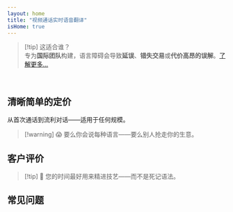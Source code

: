 ```yaml
---
layout: home
title: "视频通话实时语音翻译"
isHome: true
---
```


<!-- title: "由同声传译驱动的视频通话" -->
<!-- text="说您的母语。听懂所有人——就像他们也在说您的语言一样。" -->

<HeroSection
  title="用**任何**语言开会"
  text="视频通话中的实时语音翻译——**无**延迟，**无**错失交易，**无**语言障碍。">

  <!-- <AuthButton text="听听区别" buttonClass="brand"/> -->
  <AuthButton text="用您的语言试试" buttonClass="brand"/>
</HeroSection>

<span id="1"></span>
<FeatureBlock :card="{
  title: '翻译 ≠ 理解。这就是下一步。',
  details: '无论什么语言，**您的声音都能被听到——并被理解**——就像您们说着同一种语言一样。',
    items: [
      '⚡︎ 自然地，[实时](./product/overview/how-it-works)进行，无字幕或延迟。',
      '✧ AI驱动的口译捕捉语调、意图和行业专业术语。',
    ],
  link: './product/overview/what-is-intermind',
  src: {
    light: '/media-kit/animals-cartoon-3-2.png',
    dark: '/media-kit/animals-cartoon-3-2.png',
  },
  inversion: false
}" />

<span id="2"></span>
<FeatureBlock :card="{
    title: '会议中的智慧大脑',
    details: 'InterMind将每次多语言通话转化为清晰、可搜索的知识。',
    items: [
      '🔍 **询问任何问题** — AI在**您的所有会议中**找到答案。',
      '✧ 自动提取任务、负责人和截止日期。',
      '✧ 即时用任何语言总结要点。',
    ],
    link: './product/overview/how-it-works#🧩-deep-memory-deep-understanding',
    src: {
      light: '/2l.png',
      dark: '/2d.png',
    },
    inversion: true
  }" />

<span id="3"></span>
<FeatureBlock :card="{
    title: '为严肃会议而生——不仅仅是聊天',
    details: 'InterMind是**专业级视频会议平台**，不是轻量级插件或附加组件。',
    items: [
      '✧ 1080p分辨率、智能降噪、日程安排、会议管理、屏幕共享、录制、字幕、参与者聊天和日历集成——全部内置，即开即用。',
    ],
    link: './product/overview/video-meeting-platform',
    src: {
      light: '/3l.mp4',
      dark: '/3d.mp4',
    },
    inversion: false
  }" />

<span id="4"></span>
<FeatureBlock
  :card="{
    title: '重要场合的隐私保护',
    details:
      'InterMind专为信任至关重要的对话而构建——隐私和控制最为重要的场合。',
    items: [
      '⚡︎ [隐私区域](./product/overview/privacy-architecture) — 欧盟、美国、东南亚',
      '✧ **零数据训练**。无第三方访问。'
    ],
    link: './product/overview/privacy-architecture',
    src: {
      light: '/4l.png',
      dark: '/4d.png',
    },
    inversion: true
  }"
/>

> [!tip] 这适合谁？  
> 专为**国际团队**构建，语言障碍会导致**延误**、**错失交易**或**代价高昂的误解**。[了解更多...](./product/overview/markets)

<br>

<span id="Pricing"></span>

## 清晰简单的定价

从首次通话到流利对话——适用于任何规模。

<PricingPlans :plans="[
  {
    title: '**基础版** &nbsp 1 用户',
    price: '**免费**',
    details: '无需信用卡',
    items: [
      '**25** 场会议',
      '**100** 人视频会议 [💬](#3)',
      '每用户 **30** GB 共享存储',
      '搜索所有会议 [💬](#2)',
      '同声传译 [💬](#1)',
    ],
  },
  {
    title: '**专业版**  &nbsp 1-99 用户',
    price: '**$20** /月/用户，按年计费',
    details: '或按月计费 $25',
    items: [
      '**无限** 会议',
      '**150** 人视频会议 [💬](#3)',
      '每用户 **2** TB 共享存储',
      '搜索所有会议 [💬](#2)',
      '同声传译 [💬](#1)',
    ],
  },
  {
    title: '**企业版** &nbsp 100+ 用户',
    price: '**定制定价**',
    details: '专为隐私而构建',
    items: [
      '**无限** 会议',
      '**500** 人视频会议 [💬](#3)',
      '每用户 **5** TB 共享存储',
      '搜索所有会议 [💬](#2)',
      '同声传译 [💬](#1)',
      '**隐私区域** [💬](#4)',
    ],
  }
]">
<AuthButton text="免费试用" buttonClass="alt"/>
<AuthButton text="立即购买" buttonClass="brand"/>
<ContactFormModalNav buttonText="联系我们的团队" buttonClass="alt"/>
</PricingPlans>

> [!warning] 😱 要么你会说每种语言——要么别人抢走你的生意。

<span id="Testimonials"></span>

## 客户评价

<AutoScrollTestimonials testimonialsUrl="/testimonials.json"/>

> [!tip] 🥇 您的时间最好用来精进技艺——而不是死记语法。

<span id="FAQ"></span>

## 常见问题

<AccordionGroup :items="
[
  {
    q: 'InterMind支持哪些语言的口译服务？',
    a: 'InterMind支持以下19种语言的**实时口译**：<br><br>- العربية (ar) – 阿拉伯语<br>- Čeština (cs) – 捷克语<br>- Deutsch (de) – 德语<br>- English (en) – 英语<br>- Español (es) – 西班牙语<br>- Français (fr) – 法语<br>- हिन्दी (hi) – 印地语<br>- Magyar (hu) – 匈牙利语<br>- Italiano (it) – 意大利语<br>- 日本語 (ja) – 日语<br>- 한국어 (ko) – 韩语<br>- Nederlands (nl) – 荷兰语<br>- Polski (pl) – 波兰语<br>- Português (pt) – 葡萄牙语<br>- Русский (ru) – 俄语<br>- Türkçe (tr) – 土耳其语<br>- 中文 (zh) – 中文<br>- עברית (he) – 希伯来语<br>- ไทย (th) – 泰语<br><br>我们正在不断扩展这个列表——每次主要版本更新都会添加新语言。'
  },
  {
    q: '什么是许可用户和参与者？',
    a: '*许可用户*拥有免费或付费会议许可证，可以在其计划限制内安排会议。*参与者*是受邀者——他们**无需账户或许可证**即可加入，可以从任何设备**免费**连接。'
  },
  {
    q: '一个InterMind许可证可以供多少人使用？',
    a: '每个*许可用户*可以主持**无限次会议**。如果多个团队成员需要同时主持会议，每人都需要自己的许可证。'
  },
  {
    q: '会议的最长持续时间是多少？',
    a: '所有计划的会议都可以持续长达**24小时**。'
  },
  {
    q: '我可以主持的会议数量有限制吗？',
    a: '*免费基础*计划包含**25次免费会议**。*专业版*和*商业版*计划提供无限次会议，支持更多参与者和控制功能。'
  },
  {
    q: 'InterMind如何确保数据隐私和安全？',
    a: 'InterMind**从设计上保护隐私**。所有数据都在您选择的**隐私区域**内处理和存储——_欧盟_、_美国_或_亚洲_。我们遵守[**GDPR**](https://gdpr.eu)、[**CCPA**](https://oag.ca.gov/privacy/ccpa)和阿联酋PDPL，**绝不使用您的内容**进行训练或第三方访问。高级[隐私区域控制](./product/overview/privacy-architecture)在**商业版**计划中提供。'
  },
  {
    q: '我可以在购买计划前试用InterMind吗？',
    a: '当然可以。*免费基础*计划让您完全访问核心功能，包含**25次免费会议**——包括**同声传译**和**会议搜索**。无需信用卡。随时升级。'
  },
  {
    q: '如果我需要帮助或支持怎么办？',
    a: '可通过我们的[帮助中心](./resources/help)获得支持。*商业版*用户享有**优先支持**，配有专门联系人。'
  },
  {
    q: '如何管理我的订阅（升级、降级或取消）？',
    a: '您可以随时通过**账户设置**更改计划。更改**立即生效**。对于取消，*月度计划*在计费周期结束时取消。*年度计划*可以取消并获得**按比例退款**。'
  },
  {
    q: 'InterMind支持哪些语言的口译服务？',
    a: '我们支持**100多种语言**的实时口译。语言列表持续增长——请查看我们的网站获取更新。'
  },
  {
    q: '我可以使用InterMind进行网络研讨会或大型活动吗？',
    a: '可以。*专业版*和*商业版*计划非常适合**大型会议和网络研讨会**——*商业版*支持多达**500名参与者**。'
  },
]
"/>

<HomeFooter :columns="[
  {
    title: '产品',
    links: [
      { text: '概述', link: './product/overview/what-is-intermind' },
      { text: '入门指南', link: './product/guide/getting-started' },
      { text: '用户评价', link: '#testimonials' },
      { text: '定价', link: '#Pricing' },
    ]
  },
  {
    title: '支持',
    links: [
      { text: '获取支持', link: './resources/help' },
      { text: '常见问题', link: '#FAQ' },
      { text: '服务状态', link: 'https://status.mind.com/' },
      { text: '隐私政策', link: './resources/company/Privacy-Policy' },
      { text: 'AI法律指南', link: './resources/company/Legal-Regulations-for-AI-Services' },
      // { text: 'Privacy Settings', link: '#' },
    ]
  },
  {
    title: '资源',
    links: [
      // { text: 'Blog', link: './blog' },
      { text: '品牌资产', link: './resources/media-kit' },
      { text: 'AI API / LLM文档', link: 'https://mind.com/llms-full.txt' },
    ]
  },
  {
    title: '公司',
    links: [
      { text: '关于我们', link: './resources/company/about' },
      // { text: 'Team', link: './resources/company/team' },
      // { text: 'Careers', link: './resources/company/careers' },
      { text: '联系我们', link: './resources/company/contacts' }
    ]
  },
]" />